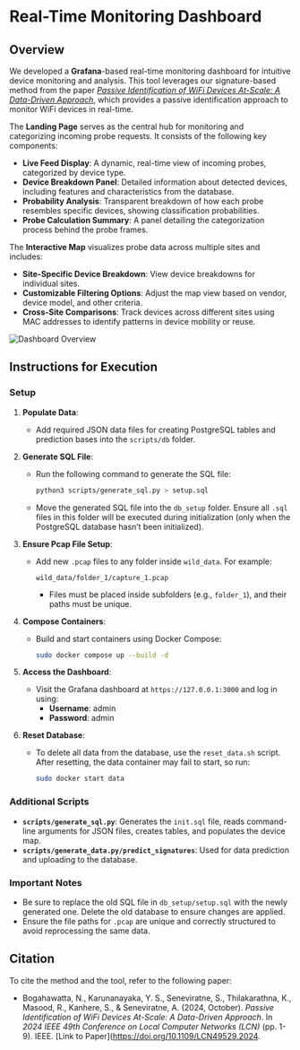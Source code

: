 # Real-Time Monitoring Dashboard

## Overview
We developed a **Grafana**-based real-time monitoring dashboard for intuitive device monitoring and analysis. This tool leverages our signature-based method from the paper *[Passive Identification of WiFi Devices At-Scale: A Data-Driven Approach](https://doi.org/10.1109/LCN49529.2024.9999999)*, which provides a passive identification approach to monitor WiFi devices in real-time.

The **Landing Page** serves as the central hub for monitoring and categorizing incoming probe requests. It consists of the following key components:
- **Live Feed Display**: A dynamic, real-time view of incoming probes, categorized by device type.
- **Device Breakdown Panel**: Detailed information about detected devices, including features and characteristics from the database.
- **Probability Analysis**: Transparent breakdown of how each probe resembles specific devices, showing classification probabilities.
- **Probe Calculation Summary**: A panel detailing the categorization process behind the probe frames.

The **Interactive Map** visualizes probe data across multiple sites and includes:
- **Site-Specific Device Breakdown**: View device breakdowns for individual sites.
- **Customizable Filtering Options**: Adjust the map view based on vendor, device model, and other criteria.
- **Cross-Site Comparisons**: Track devices across different sites using MAC addresses to identify patterns in device mobility or reuse.

![Dashboard Overview](path_to_your_image.png)

## Instructions for Execution

### Setup

1. **Populate Data**:
   - Add required JSON data files for creating PostgreSQL tables and prediction bases into the `scripts/db` folder.

2. **Generate SQL File**:
   - Run the following command to generate the SQL file:
     ```bash
     python3 scripts/generate_sql.py > setup.sql
     ```
   - Move the generated SQL file into the `db_setup` folder. Ensure all `.sql` files in this folder will be executed during initialization (only when the PostgreSQL database hasn’t been initialized).

3. **Ensure Pcap File Setup**:
   - Add new `.pcap` files to any folder inside `wild_data`. For example:
     ```
     wild_data/folder_1/capture_1.pcap
     ```
     - Files must be placed inside subfolders (e.g., `folder_1`), and their paths must be unique.

4. **Compose Containers**:
   - Build and start containers using Docker Compose:
     ```bash
     sudo docker compose up --build -d
     ```

5. **Access the Dashboard**:
   - Visit the Grafana dashboard at `https://127.0.0.1:3000` and log in using:
     - **Username**: admin
     - **Password**: admin

6. **Reset Database**:
   - To delete all data from the database, use the `reset_data.sh` script. After resetting, the data container may fail to start, so run:
     ```bash
     sudo docker start data
     ```

### Additional Scripts
- **`scripts/generate_sql.py`**: Generates the `init.sql` file, reads command-line arguments for JSON files, creates tables, and populates the device map.
- **`scripts/generate_data.py/predict_signatures`**: Used for data prediction and uploading to the database.

### Important Notes
- Be sure to replace the old SQL file in `db_setup/setup.sql` with the newly generated one. Delete the old database to ensure changes are applied.
- Ensure the file paths for `.pcap` are unique and correctly structured to avoid reprocessing the same data.

## Citation

To cite the method and the tool, refer to the following paper:

- Bogahawatta, N., Karunanayaka, Y. S., Seneviratne, S., Thilakarathna, K., Masood, R., Kanhere, S., & Seneviratne, A. (2024, October). *Passive Identification of WiFi Devices At-Scale: A Data-Driven Approach*. In *2024 IEEE 49th Conference on Local Computer Networks (LCN)* (pp. 1-9). IEEE. [Link to Paper](https://doi.org/10.1109/LCN49529.2024.
